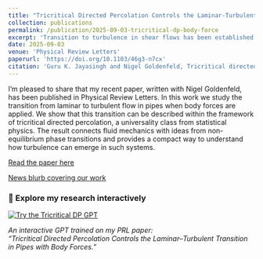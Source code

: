 ```yaml
---
title: "Tricritical Directed Percolation Controls the Laminar-Turbulent Transition in Pipes with Body Forces"
collection: publications
permalink: /publication/2025-09-03-tricritical-dp-body-force
excerpt: 'Transition to turbulence in shear flows has been established to be a non-equilibrium phase transition. Body forces can make the transition discontinuous. Observed phenomenology can be explained by a new tricritical point near transition, enriching the phase diagram of transitional turbulence.'
date: 2025-09-03
venue: 'Physical Review Letters'
paperurl: 'https://doi.org/10.1103/46g3-n7cx'
citation: 'Guru K. Jayasingh and Nigel Goldenfeld, Tricritical directed percolation controls the laminar–turbulent transition in pipes with body forces, Phys. Rev. Lett. 135, 104001 (2025). doi:10.1103/PhysRevLett.135.104001'
---
```


I’m pleased to share that my recent paper, written with Nigel Goldenfeld, has been published in Physical Review Letters. In this work we study the transition from laminar to turbulent flow in pipes when body forces are applied. We show that this transition can be described within the framework of tricritical directed percolation, a universality class from statistical physics. The result connects fluid mechanics with ideas from non-equilibrium phase transitions and provides a compact way to understand how turbulence can emerge in such systems. 

[Read the paper here](https://doi.org/10.1103/PhysRevLett.135.104001)

[News blurb covering our work](https://today.ucsd.edu/story/turbulence-with-a-twist)





<div class="text-center" markdown="1">

### 🧪 Explore my research interactively

[![Try the Tricritical DP GPT](https://img.shields.io/badge/Try%20the%20Tricritical%20DP%20GPT-000000?style=for-the-badge&logo=openai&logoColor=white)](https://chatgpt.com/g/g-68e699d7b85881918b87e4fae3b4f8c9-tricritical-dp-in-laminar-turbulent-transition)

<em>An interactive GPT trained on my PRL paper:<br>
“Tricritical Directed Percolation Controls the Laminar–Turbulent Transition in Pipes with Body Forces.”</em>







